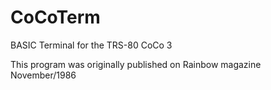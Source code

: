 # CoCoTerm

BASIC Terminal for the TRS-80 CoCo 3

This program was originally published on Rainbow magazine November/1986
